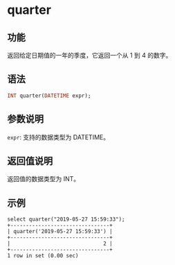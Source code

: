 # quarter

## 功能

返回给定日期值的一年的季度，它返回一个从 1 到 4 的数字。

## 语法

```Haskell
INT quarter(DATETIME expr);
```

## 参数说明

`expr`: 支持的数据类型为 DATETIME。

## 返回值说明

返回值的数据类型为 INT。

## 示例

```Plain Text
select quarter("2019-05-27 15:59:33");
+--------------------------------+
| quarter('2019-05-27 15:59:33') |
+--------------------------------+
|                              2 |
+--------------------------------+
1 row in set (0.00 sec)
```
